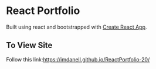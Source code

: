 # React Portfolio
Built using react and bootstrapped with [Create React App](https://github.com/facebook/create-react-app).

## To View Site

Follow this link:https://imdanell.github.io/ReactPortfolio-20/

